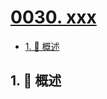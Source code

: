 # [0030. xxx](https://github.com/Tdahuyou/TNotes.leetcode/tree/main/notes/0030.%20xxx)

<!-- region:toc -->

- [1. 📝 概述](#1--概述)

<!-- endregion:toc -->

## 1. 📝 概述
